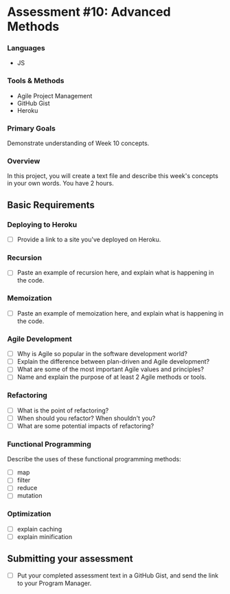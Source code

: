 # Assessment #10: Advanced Methods

### Languages
- JS

### Tools & Methods
- Agile Project Management
- GitHub Gist
- Heroku

### Primary Goals
Demonstrate understanding of Week 10 concepts.

### Overview
In this project, you will create a text file and describe this week's concepts in your own words. You have 2 hours.

## Basic Requirements

### Deploying to Heroku
- [ ] Provide a link to a site you've deployed on Heroku.

### Recursion
- [ ] Paste an example of recursion here, and explain what is happening in the code.

### Memoization
- [ ] Paste an example of memoization here, and explain what is happening in the code.

### Agile Development
- [ ] Why is Agile so popular in the software development world?
- [ ] Explain the difference between plan-driven and Agile development?
- [ ] What are some of the most important Agile values and principles?
- [ ] Name and explain the purpose of at least 2 Agile methods or tools.

### Refactoring
- [ ] What is the point of refactoring?
- [ ] When should you refactor?  When shouldn't you?
- [ ] What are some potential impacts of refactoring?

### Functional Programming
Describe the uses of these functional programming methods:
- [ ] map
- [ ] filter
- [ ] reduce
- [ ] mutation

### Optimization
- [ ] explain caching
- [ ] explain minification

## Submitting your assessment
- [ ] Put your completed assessment text in a GitHub Gist, and send the link to your Program Manager.

